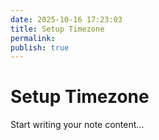 ```yaml
---
date: 2025-10-16 17:23:03
title: Setup Timezone
permalink: 
publish: true
---
```


# Setup Timezone

Start writing your note content...
